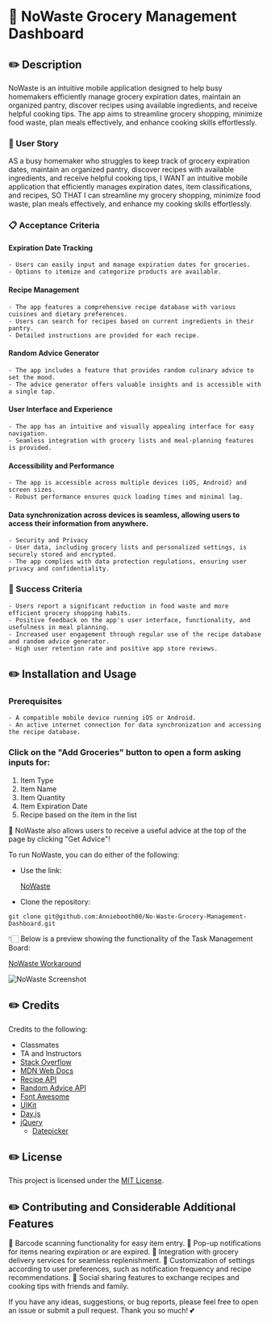 # 🛒 NoWaste Grocery Management Dashboard

## ✏️ Description

NoWaste is an intuitive mobile application designed to help busy homemakers efficiently manage grocery expiration dates, maintain an organized pantry, discover recipes using available ingredients, and receive helpful cooking tips. The app aims to streamline grocery shopping, minimize food waste, plan meals effectively, and enhance cooking skills effortlessly.

### 💭 User Story

AS a busy homemaker who struggles to keep track of grocery expiration dates, maintain an organized pantry, discover recipes with available ingredients, and receive helpful cooking tips,
I WANT an intuitive mobile application that efficiently manages expiration dates, item classifications, and recipes,
SO THAT I can streamline my grocery shopping, minimize food waste, plan meals effectively, and enhance my cooking skills effortlessly.

### 📋 Acceptance Criteria

#### Expiration Date Tracking
    - Users can easily input and manage expiration dates for groceries.
    - Options to itemize and categorize products are available.

#### Recipe Management
    - The app features a comprehensive recipe database with various cuisines and dietary preferences.
    - Users can search for recipes based on current ingredients in their pantry.
    - Detailed instructions are provided for each recipe.

#### Random Advice Generator
    - The app includes a feature that provides random culinary advice to set the mood.
    - The advice generator offers valuable insights and is accessible with a single tap.

#### User Interface and Experience
    - The app has an intuitive and visually appealing interface for easy navigation.
    - Seamless integration with grocery lists and meal-planning features is provided.

#### Accessibility and Performance
    - The app is accessible across multiple devices (iOS, Android) and screen sizes.
    - Robust performance ensures quick loading times and minimal lag.

#### Data synchronization across devices is seamless, allowing users to access their information from anywhere.
    - Security and Privacy
    - User data, including grocery lists and personalized settings, is securely stored and encrypted.
    - The app complies with data protection regulations, ensuring user privacy and confidentiality.

### 🎊 Success Criteria

    - Users report a significant reduction in food waste and more efficient grocery shopping habits.
    - Positive feedback on the app's user interface, functionality, and usefulness in meal planning.
    - Increased user engagement through regular use of the recipe database and random advice generator.
    - High user retention rate and positive app store reviews.

## ✏️ Installation and Usage

### Prerequisites
    - A compatible mobile device running iOS or Android.
    - An active internet connection for data synchronization and accessing the recipe database.

### Click on the "Add Groceries" button to open a form asking inputs for:

1. Item Type
2. Item Name
3. Item Quantity
4. Item Expiration Date
5. Recipe based on the item in the list

🎉 NoWaste also allows users to receive a useful advice at the top of the page by clicking "Get Advice"!

To run NoWaste, you can do either of the following:

* Use the link:
  
  [NoWaste]()

* Clone the repository:
```
git clone git@github.com:Anniebooth00/No-Waste-Grocery-Management-Dashboard.git
```

👇🏻 Below is a preview showing the functionality of the Task Management Board:

[NoWaste Workaround]()



![NoWaste Screenshot]()


## ✏️ Credits

Credits to the following:

- Classmates
- TA and Instructors
- [Stack Overflow](https://stackoverflow.com/?newreg=f63e9ea2d90e48e6b29cd0118dd59f99)
- [MDN Web Docs](https://developer.mozilla.org/en-US/)
- [Recipe API](https://www.themealdb.com/api.php)
- [Random Advice API](https://api.adviceslip.com/#messages)
- [Font Awesome](https://cdnjs.cloudflare.com/ajax/libs/font-awesome/5.15.4/css/all.min.css)
- [UIKit](https://cdn.jsdelivr.net/npm/uikit@3.6.22/dist/css/uikit.min.css)
- [Day.js](https://day.js.org/en/)
- [jQuery](https://jqueryui.com/)
    - [Datepicker](https://jqueryui.com/datepicker/)

## ✏️ License

This project is licensed under the [MIT License](https://opensource.org/licenses/MIT).


## ✏️ Contributing and Considerable Additional Features

👀 Barcode scanning functionality for easy item entry.
👀 Pop-up notifications for items nearing expiration or are expired.
👀 Integration with grocery delivery services for seamless replenishment.
👀 Customization of settings according to user preferences, such as notification frequency and recipe recommendations.
👀 Social sharing features to exchange recipes and cooking tips with friends and family.

If you have any ideas, suggestions, or bug reports, please feel free to open an issue or submit a pull request. Thank you so much! 💕